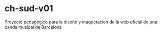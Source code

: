 # ch-sud-v01
Proyecto pedagógico para la diseño y maquetacion de la web oficial de una banda musical de Barcelona
